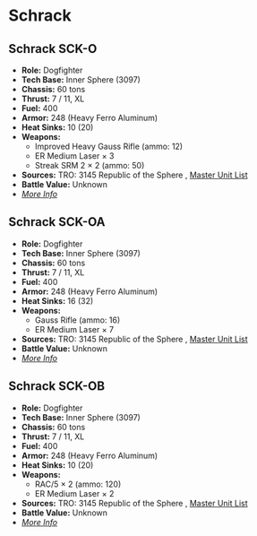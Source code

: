 # Schrack 

## Schrack SCK-O 

- **Role:** Dogfighter 
- **Tech Base:** Inner Sphere (3097) 
- **Chassis:** 60 tons 
- **Thrust:** 7 / 11, XL 
- **Fuel:** 400 
- **Armor:** 248 (Heavy Ferro Aluminum) 
- **Heat Sinks:** 10 (20) 
- **Weapons:** 
  - Improved Heavy Gauss Rifle (ammo: 12) 
  - ER Medium Laser × 3 
  - Streak SRM 2 × 2 (ammo: 50) 
- **Sources:** TRO: 3145 Republic of the Sphere , [Master Unit List](http://masterunitlist.info/Unit/Details/6690) 
- **Battle Value:** Unknown 
- [*More Info*](schrack/schrack_sck-o.md) 

## Schrack SCK-OA 

- **Role:** Dogfighter 
- **Tech Base:** Inner Sphere (3097) 
- **Chassis:** 60 tons 
- **Thrust:** 7 / 11, XL 
- **Fuel:** 400 
- **Armor:** 248 (Heavy Ferro Aluminum) 
- **Heat Sinks:** 16 (32) 
- **Weapons:** 
  - Gauss Rifle (ammo: 16) 
  - ER Medium Laser × 7 
- **Sources:** TRO: 3145 Republic of the Sphere , [Master Unit List](http://masterunitlist.info/Unit/Details/6691) 
- **Battle Value:** Unknown 
- [*More Info*](schrack/schrack_sck-oa.md) 

## Schrack SCK-OB 

- **Role:** Dogfighter 
- **Tech Base:** Inner Sphere (3097) 
- **Chassis:** 60 tons 
- **Thrust:** 7 / 11, XL 
- **Fuel:** 400 
- **Armor:** 248 (Heavy Ferro Aluminum) 
- **Heat Sinks:** 10 (20) 
- **Weapons:** 
  - RAC/5 × 2 (ammo: 120) 
  - ER Medium Laser × 2 
- **Sources:** TRO: 3145 Republic of the Sphere , [Master Unit List](http://masterunitlist.info/Unit/Details/6692) 
- **Battle Value:** Unknown 
- [*More Info*](schrack/schrack_sck-ob.md) 

